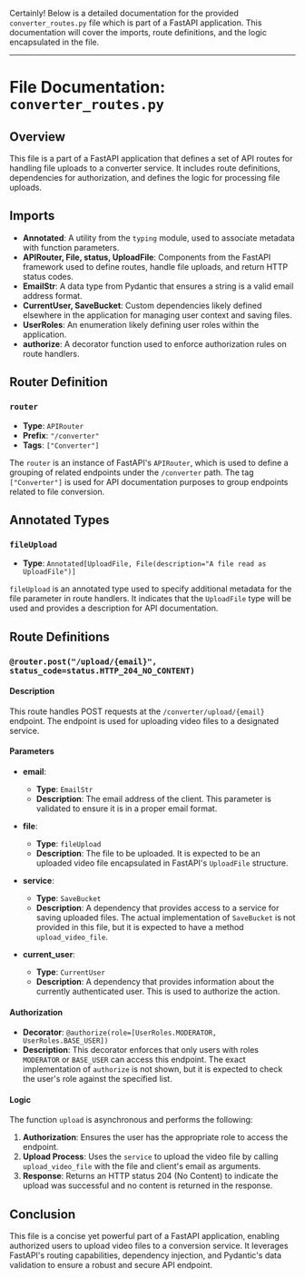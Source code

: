Certainly! Below is a detailed documentation for the provided `converter_routes.py` file which is part of a FastAPI application. This documentation will cover the imports, route definitions, and the logic encapsulated in the file.

---

# File Documentation: `converter_routes.py`

## Overview

This file is a part of a FastAPI application that defines a set of API routes for handling file uploads to a converter service. It includes route definitions, dependencies for authorization, and defines the logic for processing file uploads.

## Imports

- **Annotated**: A utility from the `typing` module, used to associate metadata with function parameters.
- **APIRouter, File, status, UploadFile**: Components from the FastAPI framework used to define routes, handle file uploads, and return HTTP status codes.
- **EmailStr**: A data type from Pydantic that ensures a string is a valid email address format.
- **CurrentUser, SaveBucket**: Custom dependencies likely defined elsewhere in the application for managing user context and saving files.
- **UserRoles**: An enumeration likely defining user roles within the application.
- **authorize**: A decorator function used to enforce authorization rules on route handlers.

## Router Definition

### `router`

- **Type**: `APIRouter`
- **Prefix**: `"/converter"`
- **Tags**: `["Converter"]`
  
The `router` is an instance of FastAPI's `APIRouter`, which is used to define a grouping of related endpoints under the `/converter` path. The tag `["Converter"]` is used for API documentation purposes to group endpoints related to file conversion.

## Annotated Types

### `fileUpload`

- **Type**: `Annotated[UploadFile, File(description="A file read as UploadFile")]`

`fileUpload` is an annotated type used to specify additional metadata for the file parameter in route handlers. It indicates that the `UploadFile` type will be used and provides a description for API documentation.

## Route Definitions

### `@router.post("/upload/{email}", status_code=status.HTTP_204_NO_CONTENT)`

#### Description

This route handles POST requests at the `/converter/upload/{email}` endpoint. The endpoint is used for uploading video files to a designated service.

#### Parameters

- **email**: 
  - **Type**: `EmailStr`
  - **Description**: The email address of the client. This parameter is validated to ensure it is in a proper email format.

- **file**: 
  - **Type**: `fileUpload`
  - **Description**: The file to be uploaded. It is expected to be an uploaded video file encapsulated in FastAPI's `UploadFile` structure.

- **service**: 
  - **Type**: `SaveBucket`
  - **Description**: A dependency that provides access to a service for saving uploaded files. The actual implementation of `SaveBucket` is not provided in this file, but it is expected to have a method `upload_video_file`.

- **current_user**:
  - **Type**: `CurrentUser`
  - **Description**: A dependency that provides information about the currently authenticated user. This is used to authorize the action.

#### Authorization

- **Decorator**: `@authorize(role=[UserRoles.MODERATOR, UserRoles.BASE_USER])`
- **Description**: This decorator enforces that only users with roles `MODERATOR` or `BASE_USER` can access this endpoint. The exact implementation of `authorize` is not shown, but it is expected to check the user's role against the specified list.

#### Logic

The function `upload` is asynchronous and performs the following:

1. **Authorization**: Ensures the user has the appropriate role to access the endpoint.
2. **Upload Process**: Uses the `service` to upload the video file by calling `upload_video_file` with the file and client's email as arguments.
3. **Response**: Returns an HTTP status 204 (No Content) to indicate the upload was successful and no content is returned in the response.

## Conclusion

This file is a concise yet powerful part of a FastAPI application, enabling authorized users to upload video files to a conversion service. It leverages FastAPI's routing capabilities, dependency injection, and Pydantic's data validation to ensure a robust and secure API endpoint.
